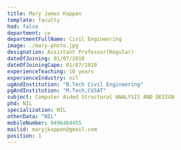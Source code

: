 ```yaml
---
title: Mary James Kappen
template: faculty
hod: false
department: ce
departmentFullName: Civil Engineering
image: ./mary-photo.jpg
designation: Assistant Professor(Regular)
dateOfJoining: 01/07/2010
dateOfJoiningCape: 01/07/2010
experienceTeaching: 10 years
experienceIndustry: nil
ugAndInstitution: "B.Tech Civil Engineering"
pgAndInstitution: "M.Tech,CUSAT"
subject: Computer Aided Structural ANALYSIS AND DESIGN
phd: NIL
specialization: NIL
otherData: "NIL"
mobileNumber: 9496464455
mailid: maryjkappen@gmail.com
position: 1
---
```

